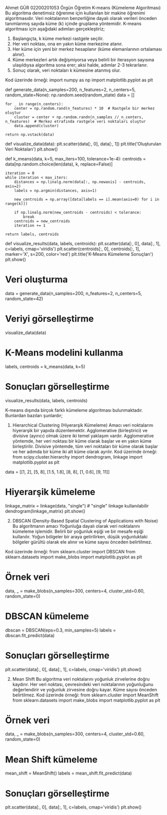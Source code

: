 Ahmet GÜR 
02200201053
Örgün Öğretim
K-means (Kümeleme Algoritması)
Bu algoritma denetimsiz öğrenme için kullanılan bir makine öğrenimi algoritmasıdır. Veri noktalarının benzerliğine dayalı olarak verileri önceden tanımlanmış sayıda küme (k) içinde gruplama yöntemidir. 
K-means algoritması için aşağıdaki adımları gerçekleştiriz; 
1.	Başlangıçta, k küme merkezi rastgele seçilir.
2.	Her veri noktası, ona en yakın küme merkezine atanır.
3.	Her küme için yeni bir merkez hesaplanır (küme elemanlarının ortalaması alınır).
4.	Küme merkezleri artık değişmiyorsa veya belirli bir iterasyon sayısına ulaşıldıysa algoritma sona erer; aksi halde, adımlar 2-3 tekrarlanır.
5.	Sonuç olarak, veri noktaları k kümesine atanmış olur.

Kod üzerinde örneği: 
import numpy as np
import matplotlib.pyplot as plt

def generate_data(n_samples=200, n_features=2, n_centers=5, random_state=None):
    np.random.seed(random_state)
    data = []

    for _ in range(n_centers):
        center = np.random.rand(n_features) * 10  # Rastgele bir merkez oluştur
        cluster = center + np.random.randn(n_samples // n_centers, n_features)  # Merkez etrafında rastgele veri noktaları oluştur
        data.append(cluster)

    return np.vstack(data)

def visualize_data(data):
    plt.scatter(data[:, 0], data[:, 1])
    plt.title('Oluşturulan Veri Noktaları')
    plt.show()

def k_means(data, k=5, max_iters=100, tolerance=1e-4):
    centroids = data[np.random.choice(len(data), k, replace=False)]
    
    iteration = 0
    while iteration < max_iters:
        distances = np.linalg.norm(data[:, np.newaxis] - centroids, axis=2)
        labels = np.argmin(distances, axis=1)
        
        new_centroids = np.array([data[labels == i].mean(axis=0) for i in range(k)])
        
        if np.linalg.norm(new_centroids - centroids) < tolerance:
            break
        centroids = new_centroids
        iteration += 1
    
    return labels, centroids

def visualize_results(data, labels, centroids):
    plt.scatter(data[:, 0], data[:, 1], c=labels, cmap='viridis')
    plt.scatter(centroids[:, 0], centroids[:, 1], marker='X', s=200, color='red')
    plt.title('K-Means Kümeleme Sonuçları')
    plt.show()

# Veri oluşturma
data = generate_data(n_samples=200, n_features=2, n_centers=5, random_state=42)

# Veriyi görselleştirme
visualize_data(data)

# K-Means modelini kullanma
labels, centroids = k_means(data, k=5)

# Sonuçları görselleştirme
visualize_results(data, labels, centroids)

	






K-means dışında birçok farklı kümeleme algoritması bulunmaktadır. Bunlardan bazıları şunlardır; 
1.	Hierarchical Clustering (Hiyerarşik Kümeleme)
Amacı veri noktalarını hiyerarşik bir yapıda düzenlemektir. 
Agglomerative (birleştirici) ve divisive (ayırıcı) olmak üzere iki temel yaklaşım vardır. Agglomerative yöntemde, her veri noktası bir küme olarak başlar ve en yakın küme birleştirilir. Divisive yöntemde, tüm veri noktaları bir küme olarak başlar ve her adımda bir küme iki alt küme olarak ayrılır.
Kod üzerinde örneği: 
from scipy.cluster.hierarchy import dendrogram, linkage
import matplotlib.pyplot as plt

data = [[1, 2], [5, 8], [1.5, 1.8], [8, 8], [1, 0.6], [9, 11]]

# Hiyerarşik kümeleme
linkage_matrix = linkage(data, "single")  # "single" linkage kullanılabilir
dendrogram(linkage_matrix)
plt.show()


2. DBSCAN (Density-Based Spatial Clustering of Applications with Noise)
Bu algoritmanın amacı Yoğunluğa dayalı olarak veri noktalarını kümeleme işlemidir.
Belirli bir yoğunluk eşiği ve bir mesafe eşiği kullanılır. Yoğun bölgeler bir araya getirilirken, düşük yoğunluktaki bölgeler gürültü olarak ele alınır ve küme sayısı önceden belirtilmez.

Kod üzerinde örneği: 
from sklearn.cluster import DBSCAN
from sklearn.datasets import make_blobs
import matplotlib.pyplot as plt

# Örnek veri
data, _ = make_blobs(n_samples=300, centers=4, cluster_std=0.60, random_state=0)

# DBSCAN kümeleme
dbscan = DBSCAN(eps=0.3, min_samples=5)
labels = dbscan.fit_predict(data)

# Sonuçları görselleştirme
plt.scatter(data[:, 0], data[:, 1], c=labels, cmap='viridis')
plt.show()

2.	Mean Shift
Bu algoritma veri noktalarını yoğunluk zirvelerine doğru kaydırır.
Her veri noktası, çevresindeki veri noktalarının yoğunluğunu değerlendirir ve yoğunluk zirvesine doğru kayar. Küme sayısı önceden belirtilmez.
Kod üzerinde örneği: 
from sklearn.cluster import MeanShift
from sklearn.datasets import make_blobs
import matplotlib.pyplot as plt

# Örnek veri
data, _ = make_blobs(n_samples=300, centers=4, cluster_std=0.60, random_state=0)

# Mean Shift kümeleme
mean_shift = MeanShift()
labels = mean_shift.fit_predict(data)

# Sonuçları görselleştirme
plt.scatter(data[:, 0], data[:, 1], c=labels, cmap='viridis')
plt.show()



